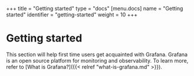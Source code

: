 +++
title = "Getting started"
type = "docs"
[menu.docs]
name = "Getting started"
identifier = "getting-started"
weight = 10
+++

# Getting started

This section will help first time users get acquainted with Grafana. Grafana is an open source platform for monitoring and observability. To learn more, refer to [What is Grafana?]({{< relref "what-is-grafana.md" >}}).
